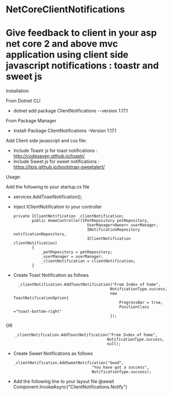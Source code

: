 # NetCoreClientNotifications
# Give feedback to client in your asp net core 2 and above mvc application using client side javascript notifications : toastr and sweet js
Installation

From Dotnet CLI
* dotnet add package ClientNotifications --version 1.17.1

From Package Manager
* Install-Package ClientNotifications -Version 1.17.1

Add Client side javascript and css file: 
* Include Toastr js for toast notifications : http://codeseven.github.io/toastr/
* Include Sweet js for sweet notifications : https://lipis.github.io/bootstrap-sweetalert/

Usage:

Add the following to your startup.cs file
* services.AddToastNotification();
  
* Inject IClientNotification to your controller

      private IClientNotification _clientNotification;
              public HomeController(IPetRepository petRepository,
                                      UserManager<Owner> userManager,
                                      INotificationRepository notificationRepository,
                                      IClientNotification clientNotification)
              {
                  _petRepository = petRepository;
                  _userManager = userManager;
                  _clientNotification = clientNotification;
              }
* Create Toast Notification as follows              
        
        _clientNotification.AddToastNotification("From Index of home",
                                                NotificationType.success,
                                                new ToastNotificationOption{
                                                    ProgressBar = true,
                                                    PositionClass ="toast-bottom-right"
                                                });
OR
                                                
        _clientNotification.AddToastNotification("From Index of home",
                                                NotificationType.success,
                                                null);
                                                
* Create Sweet Notifications as follows
                                                
      _clientNotification.AddSweetNotification("Good",
                                        "You have got a success",
                                        NotificationType.success);
                                        

* Add the following line to your layout file 
     @await Component.InvokeAsync("ClientNotifications.Notify")
